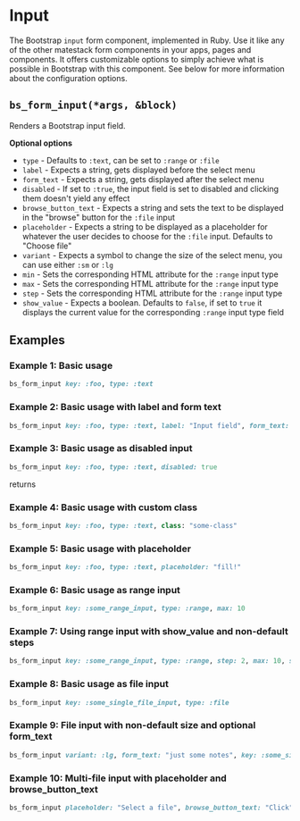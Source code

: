 # Input

The Bootstrap `input` form component, implemented in Ruby. Use it like any of the other matestack form components in your apps, pages and components. It offers customizable options to simply achieve what is possible in Bootstrap with this component. See below for more information about the configuration options.

## `bs_form_input(*args, &block)`

Renders a Bootstrap input field.

**Optional options**

* `type` - Defaults to `:text`, can be set to `:range` or `:file`
* `label` - Expects a string, gets displayed before the select menu
* `form_text` - Expects a string, gets displayed after the select menu
* `disabled` - If set to `:true`, the input field is set to disabled and clicking them doesn't yield any effect
* `browse_button_text` - Expects a string and sets the text to be displayed in the "browse" button for the `:file` input
* `placeholder` - Expects a string to be displayed as a placeholder for whatever the user decides to choose for the `:file` input. Defaults to "Choose file"
* `variant` - Expects a symbol to change the size of the select menu, you can use either `:sm` or `:lg`
* `min` - Sets the corresponding HTML attribute for the `:range` input type
* `max` - Sets the corresponding HTML attribute for the `:range` input type
* `step` - Sets the corresponding HTML attribute for the `:range` input type
* `show_value` - Expects a boolean. Defaults to `false`, if set to `true` it displays the current value for the corresponding `:range` input type field

## Examples

### Example 1: Basic usage

```ruby
bs_form_input key: :foo, type: :text
```

### Example 2: Basic usage with label and form text

```ruby
bs_form_input key: :foo, type: :text, label: "Input field", form_text: "some notes"
```

### Example 3: Basic usage as disabled input

```ruby
bs_form_input key: :foo, type: :text, disabled: true
```

returns

### Example 4: Basic usage with custom class

```ruby
bs_form_input key: :foo, type: :text, class: "some-class"
```

### Example 5: Basic usage with placeholder

```ruby
bs_form_input key: :foo, type: :text, placeholder: "fill!"
```

### Example 6: Basic usage as range input

```ruby
bs_form_input key: :some_range_input, type: :range, max: 10
```

### Example 7: Using range input with show\_value and non-default steps

```ruby
bs_form_input key: :some_range_input, type: :range, step: 2, max: 10, show_value: true
```

### Example 8: Basic usage as file input

```ruby
bs_form_input key: :some_single_file_input, type: :file
```

### Example 9: File input with non-default size and optional form\_text

```ruby
bs_form_input variant: :lg, form_text: "just some notes", key: :some_single_file_input, type: :file
```

### Example 10: Multi-file input with placeholder and browse\_button\_text

```ruby
bs_form_input placeholder: "Select a file", browse_button_text: "Click", key: :some_multi_file_input, type: :file, multiple: true
```


